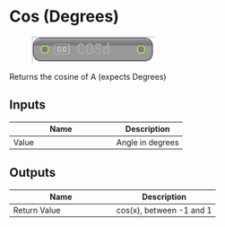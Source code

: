 # Cos (Degrees)

<div align="left" data-full-width="false">

<figure><img src="cos_-degrees.png" alt=""><figcaption></figcaption></figure>

</div>

Returns the cosine of A (expects Degrees)

## Inputs

<table>
<thead><tr><th width="170">Name</th><th>Description</th></tr></thead>
<tbody>
<tr><td>Value</td><td>Angle in degrees</td></tr>
</tbody>
</table>

## Outputs

<table>
<thead><tr><th width="170">Name</th><th>Description</th></tr></thead>
<tbody>
<tr><td>Return Value</td><td>cos(x), between -1 and 1</td></tr>
</tbody>
</table>